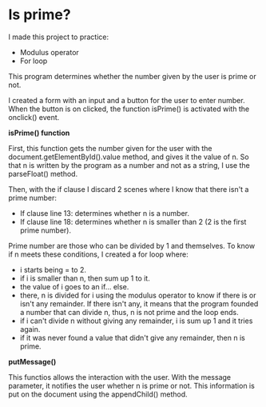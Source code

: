 # Is prime?

I made this project to practice:

* Modulus operator
* For loop

This program determines whether the number given by the user is prime or not.

I created a form with an input and a button for the user to enter number.  When the button is on clicked, the function isPrime() is activated with the onclick() event. 

**isPrime() function**

First, this function gets the number given for the user with the document.getElementById().value method, and gives it the value of n. So that n is written by the program as a number and not as a string, I use the parseFloat() method.

Then, with the if clause I discard 2 scenes where I know that there isn't a prime number:

- If clause line 13: determines whether n is a number.
- If clause line 18: determines whether n is smaller than 2 (2 is the first prime number).

Prime number are those who can be divided by 1 and themselves. To know if n meets these conditions, I created a for loop where:

- i starts being = to 2.
- if i is smaller than n, then sum up 1 to it.
- the value of i goes to an if... else.
- there, n is divided for i using the modulus operator to know if there is or isn't any remainder. If there isn't any, it means that the program founded a number that can divide n, thus, n is not prime and the loop ends.
- if i can't divide n without giving any remainder, i is sum up 1 and it tries again.
- if it was never found a value that didn't give any remainder, then n is prime.

**putMessage()**

This functios allows the interaction with the user. With the message parameter, it notifies the user whether n is prime or not. This information is put on the document using the appendChild() method.
